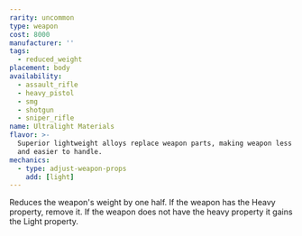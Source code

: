 ```yaml
---
rarity: uncommon
type: weapon
cost: 8000
manufacturer: ''
tags:
  - reduced_weight
placement: body
availability:
  - assault_rifle
  - heavy_pistol
  - smg
  - shotgun
  - sniper_rifle
name: Ultralight Materials
flavor: >-
  Superior lightweight alloys replace weapon parts, making weapon less obtrusive
  and easier to handle.
mechanics:
  - type: adjust-weapon-props
    add: [light]
---
```

Reduces the weapon's weight by one half. If the weapon has the Heavy property, remove it. If the weapon does not have the heavy property it gains the Light property.
